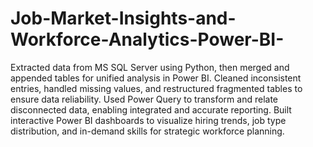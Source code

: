 # Job-Market-Insights-and-Workforce-Analytics-Power-BI-
Extracted data from MS SQL Server using Python, then merged and appended tables for unified analysis in Power BI. Cleaned inconsistent entries, handled missing values, and restructured fragmented tables to ensure data reliability. Used Power Query to transform and relate disconnected data, enabling integrated and accurate reporting. Built interactive Power BI dashboards to visualize hiring trends, job type distribution, and in-demand skills for strategic workforce planning.

